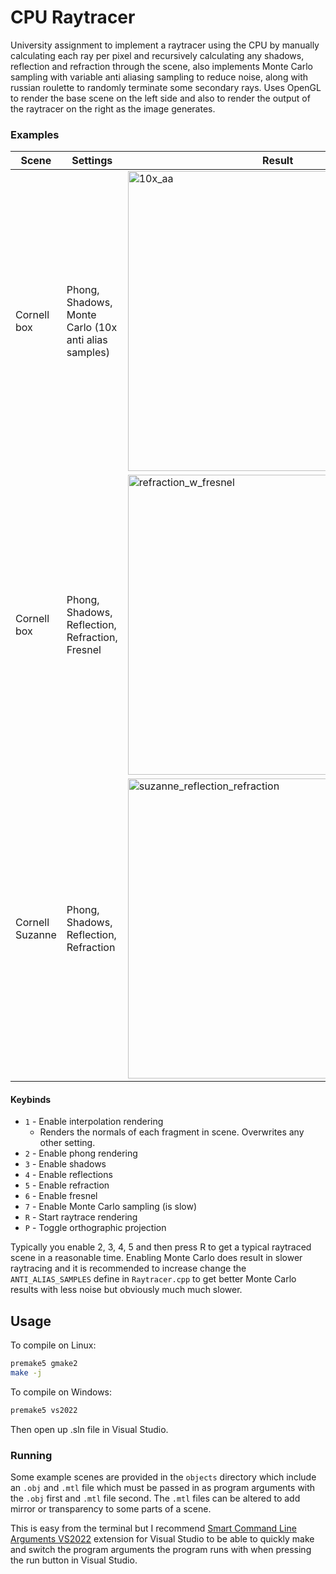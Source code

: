 # CPU Raytracer

University assignment to implement a raytracer using the CPU by manually calculating each ray per pixel and recursively calculating any shadows, reflection and refraction through the scene, also implements Monte Carlo sampling with variable anti aliasing sampling to reduce noise, along with russian roulette to randomly terminate some secondary rays. Uses OpenGL to render the base scene on the left side and also to render the output of the raytracer on the right as the image generates.

### Examples

| Scene | Settings | Result |
|--- |--- |--- |
| Cornell box | Phong, Shadows, Monte Carlo (10x anti alias samples) | <img width="480" alt="10x_aa" src="https://github.com/user-attachments/assets/f4b936cc-28a8-4619-b787-479b938d9bdc" /> |
| Cornell box | Phong, Shadows, Reflection, Refraction, Fresnel | <img width="480" alt="refraction_w_fresnel" src="https://github.com/user-attachments/assets/02fb00e1-66c4-4f48-a384-bde4d6450ca8" /> |
| Cornell Suzanne | Phong, Shadows, Reflection, Refraction | <img width="480" alt="suzanne_reflection_refraction" src="https://github.com/user-attachments/assets/6c3e53c3-72dd-429b-8879-e484f77803c9" /> |

#### Keybinds

- `1` - Enable interpolation rendering
    - Renders the normals of each fragment in scene. Overwrites any other setting.
- `2` - Enable phong rendering
- `3` - Enable shadows
- `4` - Enable reflections
- `5` - Enable refraction
- `6` - Enable fresnel
- `7` - Enable Monte Carlo sampling (is slow)
- `R` - Start raytrace rendering
- `P` - Toggle orthographic projection

Typically you enable 2, 3, 4, 5 and then press R to get a typical raytraced scene in a reasonable time. Enabling Monte Carlo does result in slower raytracing and it is recommended to increase change the `ANTI_ALIAS_SAMPLES` define in `Raytracer.cpp` to get better Monte Carlo results with less noise but obviously much much slower.

## Usage

To compile on Linux:

```bash
premake5 gmake2
make -j
```

To compile on Windows:

```bash
premake5 vs2022
```

Then open up .sln file in Visual Studio.

### Running

Some example scenes are provided in the `objects` directory which include an `.obj` and `.mtl` file which must be passed in as program arguments with the `.obj` first and `.mtl` file second. The `.mtl` files can be altered to add mirror or transparency to some parts of a scene.

This is easy from the terminal but I recommend [Smart Command Line Arguments VS2022](https://marketplace.visualstudio.com/items?itemName=MBulli.SmartCommandlineArguments2022) extension for Visual Studio to be able to quickly make and switch the program arguments the program runs with when pressing the run button in Visual Studio.
